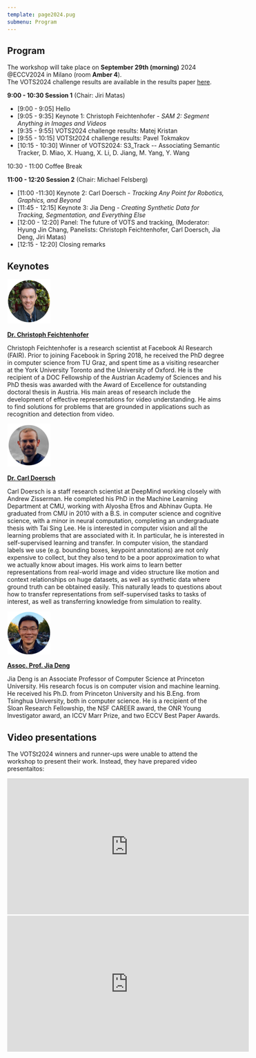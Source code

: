 ```yaml
---
template: page2024.pug
submenu: Program
---
```

 
## Program

The workshop will take place on **September 29th (morning)** 2024 @ECCV2024 in Milano (room **Amber 4**). <br>
The VOTS2024 challenge results are available in the results paper [here](https://prints.vicos.si/publications/450).

**9:00 - 10:30 Session 1** (Chair: Jiri Matas)

 * [9:00 - 9:05] Hello
 * [9:05 - 9:35] Keynote 1: Christoph Feichtenhofer - *SAM 2: Segment Anything in Images and Videos*
 * [9:35 - 9:55] VOTS2024 challenge results: Matej Kristan
 * [9:55 - 10:15] VOTSt2024 challenge results: Pavel Tokmakov
 * [10:15 - 10:30] Winner of VOTS2024: S3_Track -- Associating Semantic Tracker, D. Miao, X. Huang, X. Li, D. Jiang, M. Yang, Y. Wang

10:30 - 11:00 Coffee Break

**11:00 - 12:20 Session 2** (Chair: Michael Felsberg)

 * [11:00 -11:30] Keynote 2:  Carl Doersch - *Tracking Any Point for Robotics, Graphics, and Beyond*
 * [11:45 - 12:15] Keynote 3: Jia Deng - *Creating Synthetic Data for Tracking, Segmentation, and Everything Else*
 * [12:00 - 12:20] Panel: The future of VOTS and tracking, (Moderator: Hyung Jin Chang, Panelists: Christoph Feichtenhofer, Carl Doersch, Jia Deng, Jiri Matas)
 * [12:15 - 12:20] Closing remarks

## Keynotes

<div class="container float-left">

[<img class="float-left" src="speakers/feichtenhofer.jpg" width="100"/>](https://feichtenhofer.github.io/)

[**Dr. Christoph Feichtenhofer**](https://feichtenhofer.github.io/)

Christoph Feichtenhofer is a research scientist at Facebook AI Research (FAIR). Prior to joining Facebook in Spring 2018, he received the PhD degree in computer science from TU Graz, and spent time as a visiting researcher at the York University Toronto and the University of Oxford. He is the recipient of a DOC Fellowship of the Austrian Academy of Sciences and his PhD thesis was awarded with the Award of Excellence for outstanding doctoral thesis in Austria. His main areas of research include the development of effective representations for video understanding. He aims to find solutions for problems that are grounded in applications such as recognition and detection from video.
</div>


<div class="container float-left">

[<img class="float-left" src="speakers/doersch.jpg" width="100"/>](http://www.carldoersch.com/)

[**Dr. Carl Doersch**](http://www.carldoersch.com/)

Carl Doersch is a staff research scientist at DeepMind working closely with Andrew Zisserman. He completed his PhD in the Machine Learning Department at CMU, working with Alyosha Efros and Abhinav Gupta. He graduated from CMU in 2010 with a B.S. in computer science and cognitive science, with a minor in neural computation, completing an undergraduate thesis with Tai Sing Lee. He is interested in computer vision and all the learning problems that are associated with it. In particular, he is interested in self-supervised learning and transfer. In computer vision, the standard labels we use (e.g. bounding boxes, keypoint annotations) are not only expensive to collect, but they also tend to be a poor approximation to what we actually know about images. His work aims to learn better representations from real-world image and video structure like motion and context relationships on huge datasets, as well as synthetic data where ground truth can be obtained easily. This naturally leads to questions about how to transfer representations from self-supervised tasks to tasks of interest, as well as transferring knowledge from simulation to reality.
</div>


<div class="container float-left">

[<img class="float-left" src="speakers/jiadeng.jpg" width="100"/>](https://www.cs.princeton.edu/~jiadeng/)

[**Assoc. Prof. Jia Deng**](https://www.cs.princeton.edu/~jiadeng/)

Jia Deng is an Associate Professor of Computer Science at Princeton University. His research focus is on computer vision and machine learning. He received his Ph.D. from Princeton University and his B.Eng. from Tsinghua University, both in computer science. He is a recipient of the Sloan Research Fellowship, the NSF CAREER award, the ONR Young Investigator award, an ICCV Marr Prize, and two ECCV Best Paper Awards.
</div>

## Video presentations

The VOTSt2024 winners and runner-ups were unable to attend the workshop to present their work. Instead, they have prepared video presentaitos:

<iframe width="560" height="315" src="https://www.youtube.com/embed/NfMQ3z4vPuI?si=IRC-43LFS1ZTFzte" title="YouTube video player" frameborder="0" allow="accelerometer; autoplay; clipboard-write; encrypted-media; gyroscope; picture-in-picture; web-share" referrerpolicy="strict-origin-when-cross-origin" allowfullscreen></iframe>

<iframe width="560" height="315" src="https://www.youtube.com/embed/Gp3poP0oMmw?si=4X8r_LdW6EKjYTQn" title="YouTube video player" frameborder="0" allow="accelerometer; autoplay; clipboard-write; encrypted-media; gyroscope; picture-in-picture; web-share" referrerpolicy="strict-origin-when-cross-origin" allowfullscreen></iframe>
